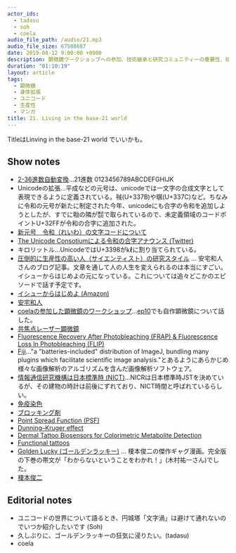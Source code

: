 ```yaml
---
actor_ids:
  - tadasu
  - soh
  - coela
audio_file_path: /audio/21.mp3
audio_file_size: 67508687
date: 2019-08-12 9:00:00 +0900
description: 顕微鏡ワークショップへの参加、技術継承と研究コミュニティーの重要性、研究者の生産性、色が変わる機能性タトゥー、ゴールデンラッキーについて話しました。 (出演：tadasu、soh、coela）
duration: "01:10:19"
layout: article
tags: 
  - 顕微鏡
  - 身体拡張
  - ユニコード
  - 生産性
  - マンガ
title: 21. Living in the base-21 world
---
```

TitleはLinving in the base-21 world でいいかも。

## Show notes
- [2-36進数自動変換](http://www.gaoshukai.com/lab/0013/)...21進数 0123456789ABCDEFGHIJK
- Unicodeの拡張...平成などの元号は、unicodeでは一文字の合成文字として表現できるように定義されている。㍻(U+337B)や㍼(U+337C)など。ちなみに令和の元号が新たに制定された今年、unicodeにも合字の令和を追加しようとしたが、すでに㍾の隣が㍿で取られているので、未定義領域のコードポイントU+32FFが令和の合字に追加された。
- [新元号　令和（れいわ）の文字コードについて](https://qiita.com/tfukumori/items/959ed9c751734b73675f)
- [The Unicode Consotiumによる令和の合字アナウンス (Twitter)](https://twitter.com/unicode/status/1125868428542205952)
- キロリットル...UnicodeではU+3398が㎘に割り当てられている。
- [圧倒的に生産性の高い人（サイエンティスト）の研究スタイル](http://kaz-ataka.hatenablog.com/entry/20081018/1224287687) ... 安宅和人さんのブログ記事。文章を通して人の人生を変えられるのは本当にすごい。イシューからはじめよの元になっている。これについては追々どこかのエピソードで話す予定です。
- [イシューからはじめよ (Amazon)](https://www.amazon.co.jp/%E3%82%A4%E3%82%B7%E3%83%A5%E3%83%BC%E3%81%8B%E3%82%89%E3%81%AF%E3%81%98%E3%82%81%E3%82%88%E2%80%95%E7%9F%A5%E7%9A%84%E7%94%9F%E7%94%A3%E3%81%AE%E3%80%8C%E3%82%B7%E3%83%B3%E3%83%97%E3%83%AB%E3%81%AA%E6%9C%AC%E8%B3%AA%E3%80%8D-%E5%AE%89%E5%AE%85%E5%92%8C%E4%BA%BA/dp/4862760856)
- [安宅和人](https://vu.sfc.keio.ac.jp/faculty_profile/cgi/f_profile.cgi?id=81b93fae67160f0d)
- [coelaの参加した顕微鏡のワークショップ](http://www.fbs.osaka-u.ac.jp/jpn/seminar/workshop/workshop-20180806/)...[ep10](https://researchat.fm/episode/10)でも自作顕微鏡について話した。
- [共焦点レーザー顕微鏡](https://ja.wikipedia.org/wiki/%E5%85%B1%E7%84%A6%E7%82%B9%E3%83%AC%E3%83%BC%E3%82%B6%E3%83%BC%E9%A1%95%E5%BE%AE%E9%8F%A1)
- [Fluorescence Recovery After Photobleaching (FRAP) & Fluorescence Loss In Photobleaching (FLIP)](http://research.nki.nl/jalinklab/Homepage%20Phys&ImgGrp%20FRAP-FLIP.htm)
- [Fiji](https://fiji.sc/)..."a "batteries-included" distribution of ImageJ, bundling many plugins which facilitate scientific image analysis."とあるようにあらかじめ様々な画像解析のアルゴリズムを含んだ画像解析ソフトウェア。
- [情報通信研究機構は日本標準時 (NICT)](https://www.nict.go.jp/JST/JST5.html)...NICRは日本標準時JSTを決めているが、その建物の時計は前後にずれており、NICT時間と呼ばれているらしい。
- [免疫染色](https://ja.wikipedia.org/wiki/%E5%85%8D%E7%96%AB%E6%9F%93%E8%89%B2)
- [ブロッキング剤](https://www.gelifesciences.co.jp/technologies/ecl/pdf/blocking.pdf)
- [Point Spread Function (PSF)](https://en.wikipedia.org/wiki/Point_spread_function)
- [Dunning–Kruger effect](https://en.wikipedia.org/wiki/Dunning%E2%80%93Kruger_effect)
- [Dermal Tattoo Biosensors for Colorimetric Metabolite Detection](https://onlinelibrary.wiley.com/doi/abs/10.1002/anie.201904416?af=R)
- [Functional tattoos](https://www.nature.com/articles/s41570-019-0119-x)
- [Golden Lucky (ゴールデンラッキー)](https://www.amazon.co.jp/%E3%82%B4%E3%83%BC%E3%83%AB%E3%83%87%E3%83%B3%E3%83%A9%E3%83%83%E3%82%AD%E3%83%BC%E2%80%95%E5%AE%8C%E5%85%A8%E7%89%88-%E4%B8%8A-%E6%A6%8E%E6%9C%AC-%E4%BF%8A%E4%BA%8C/dp/4872336534/ref=pd_lpo_sbs_14_t_0?_encoding=UTF8&psc=1&refRID=T3KPQ8RW19QC35SHS44S) ... 榎本俊二の傑作ギャグ漫画。完全版の下巻の帯文が「わからないということをわかれ！」(木村祐一さん)でした。
- [榎本俊二](https://ja.wikipedia.org/wiki/%E6%A6%8E%E6%9C%AC%E4%BF%8A%E4%BA%8C)

## Editorial notes
- ユニコードの世界について語るとき、円城塔「文字渦」は避けて通れないのでいつか紹介したいです (Soh)
- 久しぶりに、ゴールデンラッキーの狂気に浸りたい。(tadasu)
- coela
